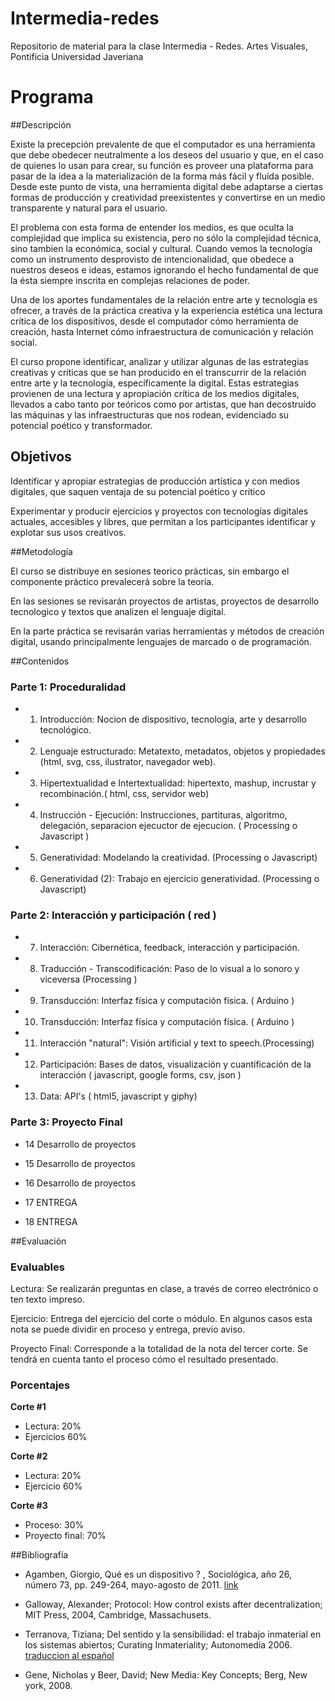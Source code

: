 # Intermedia-redes

Repositorio de material para la clase Intermedia - Redes.  Artes Visuales, Pontificia Universidad Javeriana

# Programa

##Descripción

Existe la precepción prevalente de que el computador es una herramienta que debe obedecer neutralmente a los deseos del usuario y que, en el caso de quienes lo usan para crear, su función es proveer una plataforma para pasar de la idea a la materialización de la forma más fácil y fluída posible.  Desde este punto de vista, una herramienta digital debe adaptarse a ciertas formas de producción y creatividad preexistentes y convertirse en un medio transparente y natural para el usuario.

El problema con esta forma de entender los medios, es que oculta la complejidad que implica su existencia, pero no sólo la complejidad técnica, sino tambien la económica, social y cultural.  Cuando vemos la tecnología como un instrumento desprovisto de intencionalidad, que obedece a nuestros deseos e ideas, estamos ignorando el hecho fundamental de que la ésta siempre inscrita en complejas relaciones de poder.

Una de los aportes fundamentales de la relación entre arte y tecnología es ofrecer, a través de la práctica creativa y la experiencia estética una lectura crítica de los dispositivos, desde el computador cómo herramienta de creación, hasta Internet cómo infraestructura de comunicación y relación social.

El curso propone identificar, analizar y utilizar algunas de las estrategias creativas y críticas que se han producido en el transcurrir de la relación entre arte y la tecnología, específicamente la digital.  Estas estrategias provienen de una lectura y apropiación crítica de los medios digitales, llevados a cabo tanto por teóricos como por artistas, que han decostruído las máquinas y las infraestructuras que nos rodean, evidenciado su potencial poético y transformador.


## Objetivos

Identificar y apropiar estrategias de producción artística y con medios digitales, que saquen ventaja de su potencial poético y crítico

Experimentar y producir ejercicios y proyectos con tecnologías digitales actuales, accesibles y libres, que permitan a los participantes identificar y explotar sus usos creativos.


##Metodología

El curso se distribuye en sesiones teorico prácticas, sin embargo el componente práctico prevalecerá sobre la teoría.  

En las sesiones se revisarán proyectos de artistas, proyectos de desarrollo tecnologico y textos que analizen el lenguaje digital.

En la parte práctica se revisarán varias herramientas y métodos de creación digital, usando principalmente lenguajes de marcado o de programación.


##Contenidos

### Parte 1: Proceduralidad

* 1. Introducción: Nocion de dispositivo, tecnología, arte y desarrollo tecnológico.

* 2. Lenguaje estructurado: Metatexto, metadatos, objetos y propiedades (html, svg, css, ilustrator, navegador web).

* 3. Hipertextualidad e Intertextualidad: hipertexto, mashup, incrustar y recombinación.( html, css, servidor web)

* 4. Instrucción - Ejecución: Instrucciones, partituras, algoritmo, delegación, separacion ejecuctor de ejecucion. ( Processing o Javascript )

* 5. Generatividad: Modelando la creatividad. (Processing o Javascript)


* 6. Generatividad (2):  Trabajo en ejercicio generatividad. (Processing o Javascript)


### Parte 2: Interacción y participación ( red )

* 7. Interacción: Cibernética, feedback, interacción y participación.

* 8. Traducción - Transcodificación: Paso de lo visual a lo sonoro y viceversa (Processing )

* 9. Transducción: Interfaz física y computación física. ( Arduino )

* 10. Transducción: Interfaz física y computación física. ( Arduino )

* 11. Interacción "natural": Visión artificial y text to speech.(Processing)

* 12. Participación: Bases de datos, visualización y cuantificación de la interacción ( javascript, google forms, csv, json )

* 13. Data: API's ( html5, javascript y giphy)

### Parte 3: Proyecto Final

* 14 Desarrollo de proyectos

* 15 Desarrollo de proyectos

* 16 Desarrollo de proyectos

* 17 ENTREGA

* 18 ENTREGA



##Evaluación

### Evaluables

Lectura: Se realizarán preguntas en clase, a través de correo electrónico o ten texto impreso.

Ejercicio: Entrega del ejercicio del corte o módulo.  En algunos casos esta nota se puede dividir en proceso y entrega, previo aviso.

Proyecto Final: Corresponde a la totalidad de la nota del tercer corte. Se tendrá en cuenta tanto el proceso cómo el resultado presentado.


### Porcentajes

**Corte #1**
* Lectura: 20%
* Ejercicios 60%

**Corte #2**
* Lectura: 20%
* Ejercicio 60%


**Corte #3**
* Proceso: 30%
* Proyecto final: 70%


##Bibliografía

* Agamben, Giorgio, Qué es un dispositivo ? , Sociológica, año 26, número 73, pp. 249-264, mayo-agosto de 2011. [link](http://www.revistasociologica.com.mx/pdf/7310.pdf)

*  Galloway, Alexander; Protocol: How control exists after decentralization; MIT Press, 2004, Cambridge, Massachusets.

*  Terranova, Tiziana; Del sentido y la sensibilidad: el trabajo inmaterial en los sistemas abiertos; Curating Inmateriality; Autonomedia 2006. [traduccion al español](https://privadotextos.wordpress.com/2012/12/03/del-sentido-y-la-sensibilidad-el-trabajo-inmaterial-en-los-sistemas-abiertos/)

* Gene, Nicholas y Beer, David; New Media: Key Concepts; Berg, New york, 2008.

